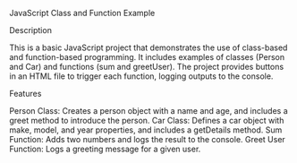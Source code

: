 JavaScript Class and Function Example

Description

This is a basic JavaScript project that demonstrates the use of class-based and function-based programming. It includes examples of classes (Person and Car) and functions (sum and greetUser). The project provides buttons in an HTML file to trigger each function, logging outputs to the console.

Features

Person Class: Creates a person object with a name and age, and includes a greet method to introduce the person.
Car Class: Defines a car object with make, model, and year properties, and includes a getDetails method.
Sum Function: Adds two numbers and logs the result to the console.
Greet User Function: Logs a greeting message for a given user.
